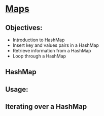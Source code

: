 # [Maps](https://login.codingdojo.com/m/315/9299/62852)

## Objectives:
- Introduction to HashMap
- Insert key and values pairs in a HashMap
- Retrieve information from a HashMap
- Loop through a HashMap


## HashMap

## Usage:



## Iterating over a HashMap